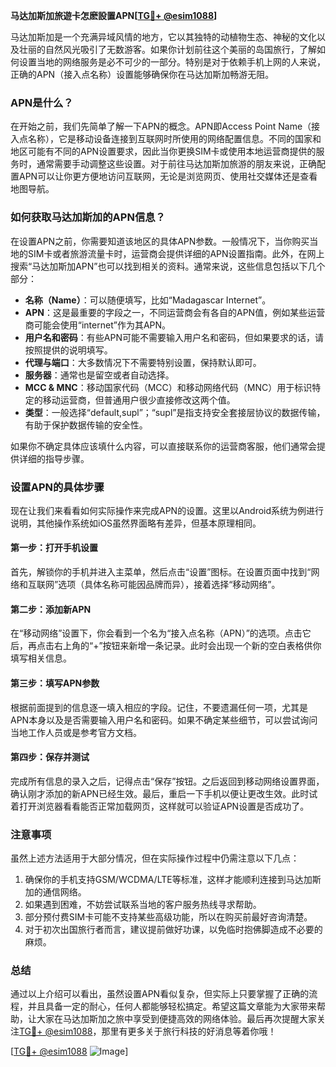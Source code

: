 **马达加斯加旅遊卡怎麽設置APN[[TG💪+ @esim1088](https://t.me/s/esim1088)]**

马达加斯加是一个充满异域风情的地方，它以其独特的动植物生态、神秘的文化以及壮丽的自然风光吸引了无数游客。如果你计划前往这个美丽的岛国旅行，了解如何设置当地的网络服务是必不可少的一部分。特别是对于依赖手机上网的人来说，正确的APN（接入点名称）设置能够确保你在马达加斯加畅游无阻。

### APN是什么？

在开始之前，我们先简单了解一下APN的概念。APN即Access Point Name（接入点名称），它是移动设备连接到互联网时所使用的网络配置信息。不同的国家和地区可能有不同的APN设置要求，因此当你更换SIM卡或使用本地运营商提供的服务时，通常需要手动调整这些设置。对于前往马达加斯加旅游的朋友来说，正确配置APN可以让你更方便地访问互联网，无论是浏览网页、使用社交媒体还是查看地图导航。

### 如何获取马达加斯加的APN信息？

在设置APN之前，你需要知道该地区的具体APN参数。一般情况下，当你购买当地的SIM卡或者旅游流量卡时，运营商会提供详细的APN设置指南。此外，在网上搜索“马达加斯加APN”也可以找到相关的资料。通常来说，这些信息包括以下几个部分：

- **名称（Name）**：可以随便填写，比如“Madagascar Internet”。
- **APN**：这是最重要的字段之一，不同运营商会有各自的APN值，例如某些运营商可能会使用“internet”作为其APN。
- **用户名和密码**：有些APN可能不需要输入用户名和密码，但如果要求的话，请按照提供的说明填写。
- **代理与端口**：大多数情况下不需要特别设置，保持默认即可。
- **服务器**：通常也是留空或者自动选择。
- **MCC & MNC**：移动国家代码（MCC）和移动网络代码（MNC）用于标识特定的移动运营商，但普通用户很少直接修改这两个值。
- **类型**：一般选择“default,supl”；“supl”是指支持安全套接层协议的数据传输，有助于保护数据传输的安全性。

如果你不确定具体应该填什么内容，可以直接联系你的运营商客服，他们通常会提供详细的指导步骤。

### 设置APN的具体步骤

现在让我们来看看如何实际操作来完成APN的设置。这里以Android系统为例进行说明，其他操作系统如iOS虽然界面略有差异，但基本原理相同。

#### 第一步：打开手机设置
首先，解锁你的手机并进入主菜单，然后点击“设置”图标。在设置页面中找到“网络和互联网”选项（具体名称可能因品牌而异），接着选择“移动网络”。

#### 第二步：添加新APN
在“移动网络”设置下，你会看到一个名为“接入点名称（APN）”的选项。点击它后，再点击右上角的“+”按钮来新增一条记录。此时会出现一个新的空白表格供你填写相关信息。

#### 第三步：填写APN参数
根据前面提到的信息逐一填入相应的字段。记住，不要遗漏任何一项，尤其是APN本身以及是否需要输入用户名和密码。如果不确定某些细节，可以尝试询问当地工作人员或是参考官方文档。

#### 第四步：保存并测试
完成所有信息的录入之后，记得点击“保存”按钮。之后返回到移动网络设置界面，确认刚才添加的新APN已经生效。最后，重启一下手机以便让更改生效。此时试着打开浏览器看看能否正常加载网页，这样就可以验证APN设置是否成功了。

### 注意事项

虽然上述方法适用于大部分情况，但在实际操作过程中仍需注意以下几点：
1. 确保你的手机支持GSM/WCDMA/LTE等标准，这样才能顺利连接到马达加斯加的通信网络。
2. 如果遇到困难，不妨尝试联系当地的客户服务热线寻求帮助。
3. 部分预付费SIM卡可能不支持某些高级功能，所以在购买前最好咨询清楚。
4. 对于初次出国旅行者而言，建议提前做好功课，以免临时抱佛脚造成不必要的麻烦。

### 总结

通过以上介绍可以看出，虽然设置APN看似复杂，但实际上只要掌握了正确的流程，并且具备一定的耐心，任何人都能够轻松搞定。希望这篇文章能为大家带来帮助，让大家在马达加斯加之旅中享受到便捷高效的网络体验。最后再次提醒大家关注[TG💪+ @esim1088](https://t.me/s/esim1088)，那里有更多关于旅行科技的好消息等着你哦！

[[TG💪+ @esim1088](https://t.me/s/esim1088) ![Image](https://i.postimg.cc/4NQfJmqS/Snipaste-2025-05-13-00-14-12.png)]